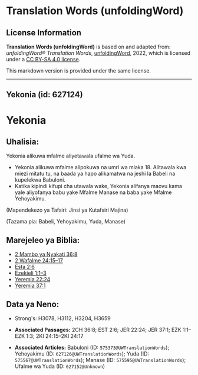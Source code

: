 # Translation Words (unfoldingWord)

## License Information

**Translation Words (unfoldingWord)** is based on and adapted from: _unfoldingWord® Translation Words_, [unfoldingWord](https://unfoldingword.org/utw), 2022, which is licensed under a [CC BY-SA 4.0 license](https://creativecommons.org/licenses/by-sa/4.0/legalcode.en).

This markdown version is provided under the same license.



--------------------------------

## Yekonia (id: 627124)

Yekonia
=======

Uhalisia:
---------

Yekonia alikuwa mfalme aliyetawala ufalme wa Yuda.

* Yekonia alikuwa mfalme alipokuwa na umri wa miaka 18\. Alitawala kwa miezi mitatu tu, na baada ya hapo alikamatwa na jeshi la Babeli na kupelekwa Babuloni.
* Katika kipindi kifupi cha utawala wake, Yekonia alifanya maovu kama yale aliyofanya babu yake Mfalme Manase na baba yake Mfalme Yehoyakimu.

(Mapendekezo ya Tafsiri: Jinsi ya Kutafsiri Majina)

(Tazama pia: Babeli, Yehoyakimu, Yuda, Manase)

Marejeleo ya Biblia:
--------------------

* [2 Mambo ya Nyakati 36:8](https://ref.ly/2Chr36:8)
* [2 Wafalme 24:15–17](https://ref.ly/2Kgs24:15-2Kgs24:17)
* [Esta 2:6](https://ref.ly/Esth2:6)
* [Ezekieli 1:1–3](https://ref.ly/Ezek1:1-Ezek1:3)
* [Yeremia 22:24](https://ref.ly/Jer22:24)
* [Yeremia 37:1](https://ref.ly/Jer37:1)

Data ya Neno:
-------------

* Strong's: H3078, H3112, H3204, H3659

* **Associated Passages:** 2CH 36:8; EST 2:6; JER 22:24; JER 37:1; EZK 1:1–EZK 1:3; 2KI 24:15–2KI 24:17
* **Associated Articles:** Babuloni (ID: `575373@UWTranslationWords`); Yehoyakimu (ID: `627126@UWTranslationWords`); Yuda (ID: `575567@UWTranslationWords`); Manase (ID: `575595@UWTranslationWords`); Ufalme wa Yuda (ID: `627152@Unknown`)

